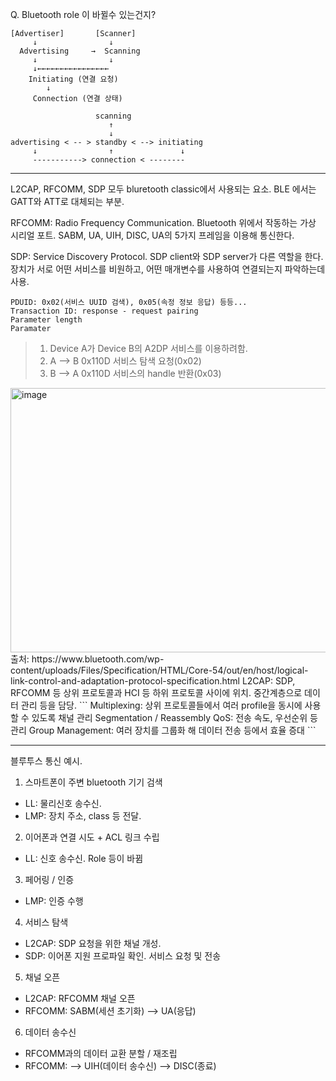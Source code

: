 Q. Bluetooth role 이 바뀔수 있는건지?

```
[Advertiser]       [Scanner]
     ↓                ↓
  Advertising     →  Scanning
     ↓                ↓
     ↓←←←←←←←←←←←←←←←←
    Initiating (연결 요청)
        ↓
     Connection (연결 상태)
```

```
                   scanning
                      ↑
                      ↓
advertising < -- > standby < --> initiating
     ↓                ↑               ↓
     -----------> connection < --------
```

---

L2CAP, RFCOMM, SDP 모두 bluretooth classic에서 사용되는 요소. BLE 에서는 GATT와 ATT로 대체되는 부분.

RFCOMM: Radio Frequency Communication. Bluetooth 위에서 작동하는 가상 시리얼 포트. SABM, UA, UIH, DISC, UA의 5가지 프레임을 이용해 통신한다.

SDP: Service Discovery Protocol. SDP client와 SDP server가 다른 역할을 한다. 장치가 서로 어떤 서비스를 비원하고, 어떤 매개변수를 사용하여 연결되는지 파악하는데 사용.
```
PDUID: 0x02(서비스 UUID 검색), 0x05(속정 정보 응답) 등등...
Transaction ID: response - request pairing
Parameter length
Paramater
```
> 1. Device A가 Device B의 A2DP 서비스를 이용하려함.
> 2. A --> B 0x110D 서비스 탐색 요청(0x02)
> 3. B --> A 0x110D 서비스의 handle 반환(0x03)

<img width="670" height="423" alt="image" src="https://github.com/user-attachments/assets/c2073224-77ce-45b6-a8cd-66a276349cd3" />
출처: https://www.bluetooth.com/wp-content/uploads/Files/Specification/HTML/Core-54/out/en/host/logical-link-control-and-adaptation-protocol-specification.html 
L2CAP: SDP, RFCOMM 등 상위 프로토콜과 HCI 등 하위 프로토콜 사이에 위치. 중간계층으로 데이터 관리 등을 담당.
```
Multiplexing: 상위 프로토콜들에서 여러 profile을 동시에 사용할 수 있도록 채널 관리
Segmentation / Reassembly
QoS: 전송 속도, 우선순위 등 관리
Group Management: 여러 장치를 그룹화 해 데이터 전송 등에서 효율 증대
```

---

블루투스 통신 예시.
1. 스마트폰이 주변 bluetooth 기기 검색
- LL: 물리신호 송수신. 
- LMP: 장치 주소, class 등 전달.
2. 이어폰과 연결 시도 + ACL 링크 수립
- LL: 신호 송수신. Role 등이 바뀜
3. 페어링 / 인증
- LMP: 인증 수행
4. 서비스 탐색
- L2CAP: SDP 요청을 위한 채널 개성.
- SDP: 이어폰 지원 프로파일 확인. 서비스 요청 및 전송
5. 채널 오픈
- L2CAP: RFCOMM 채널 오픈
- RFCOMM: SABM(세션 초기화) --> UA(응답)
6. 데이터 송수신
- RFCOMM과의 데이터 교환 분할 / 재조립
-  RFCOMM: --> UIH(데이터 송수신) --> DISC(종료)
